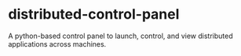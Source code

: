 # distributed-control-panel
A python-based control panel to launch, control, and view distributed applications across machines.
